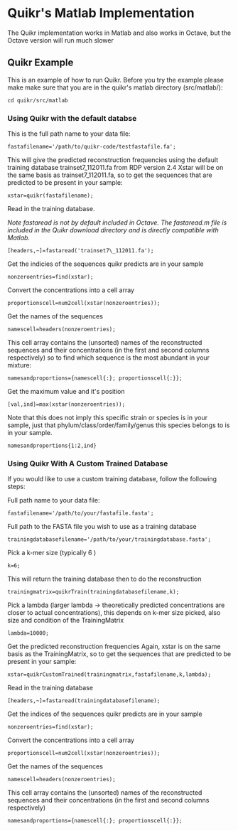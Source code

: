 # Quikr's Matlab Implementation #

The Quikr implementation works in Matlab and also works in Octave, but the
Octave version will run much slower

## Quikr Example ##
This is an example of how to run Quikr. Before you try the example please make
make sure that you are in the quikr's matlab directory (src/matlab/):

    cd quikr/src/matlab


### Using Quikr with the default databse ###
This is the full path name to your data file:

    fastafilename='/path/to/quikr-code/testfastafile.fa';

This will give the predicted reconstruction frequencies using the default
training database trainset7\_112011.fa from RDP version 2.4
Xstar will be on the same basis as trainset7\_112011.fa, so to get the sequences
that are predicted to be present in your sample:

    xstar=quikr(fastafilename);

Read in the training database.

_Note fastaread is not by default included in Octave. The fastaread.m file is
included in the Quikr download directory and is directly compatible with
Matlab._

    [headers,~]=fastaread('trainset7\_112011.fa');


Get the indicies of the sequences quikr predicts are in your sample

    nonzeroentries=find(xstar);

Convert the concentrations into a cell array

    proportionscell=num2cell(xstar(nonzeroentries));

Get the names of the sequences

    namescell=headers(nonzeroentries);

This cell array contains the (unsorted) names of the reconstructed sequences and
their concentrations (in the first and second columns respectively) so to find
which sequence is the most abundant in your mixture:

    namesandproportions={namescell{:}; proportionscell{:}};

Get the maximum value and it's position

    [val,ind]=max(xstar(nonzeroentries));

Note that this does not imply this specific strain or species is in your sample,
just that phylum/class/order/family/genus this species belongs to is in your
sample.

    namesandproportions{1:2,ind}

### Using Quikr With A Custom Trained Database ###
If you would like to use a custom training database, follow the following steps:

Full path name to your data file: 

    fastafilename='/path/to/your/fastafile.fasta';

Full path to the FASTA file you wish to use as a training database

    trainingdatabasefilename='/path/to/your/trainingdatabase.fasta';

Pick a k-mer size (typically 6 )

    k=6;

This will return the training database then to do the reconstruction

    trainingmatrix=quikrTrain(trainingdatabasefilename,k);

Pick a lambda (larger lambda -> theoretically predicted concentrations are
closer to actual concentrations), this depends on k-mer size picked, also size
and condition of the TrainingMatrix

    lambda=10000;

Get the predicted reconstruction frequencies
Again, xstar is on the same basis as the TrainingMatrix, so to get the sequences
that are predicted to be present in your sample:

    xstar=quikrCustomTrained(trainingmatrix,fastafilename,k,lambda);

Read in the training database

    [headers,~]=fastaread(trainingdatabasefilename);

Get the indices of the sequences quikr predicts are in your sample

    nonzeroentries=find(xstar);

Convert the concentrations into a cell array

    proportionscell=num2cell(xstar(nonzeroentries));

Get the names of the sequences

    namescell=headers(nonzeroentries);

This cell array contains the (unsorted) names of the reconstructed sequences and
their concentrations (in the first and second columns respectively)

    namesandproportions={namescell{:}; proportionscell{:}};
